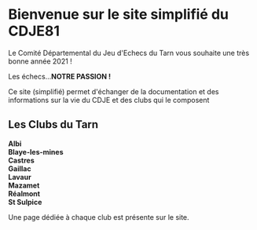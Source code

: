 # Bienvenue sur le site simplifié du CDJE81

Le Comité Départemental du Jeu d'Echecs du Tarn vous souhaite une très bonne année 2021 !

Les échecs...<b>NOTRE PASSION !</b>

Ce site (simplifié) permet d'échanger de la documentation et des informations sur la vie du CDJE et des clubs qui le composent 


## Les Clubs du Tarn
	
<p>	<b>Albi</b><br>
	<b>Blaye-les-mines</b><br>
	<b>Castres</b><br>
	<b>Gaillac</b><br>
	<b>Lavaur</b><br>
	<b>Mazamet</b><br>
	<b>Réalmont</b><br>
	<b>St Sulpice</b><br>
</p>

Une page dédiée à chaque club est présente sur le site. 


